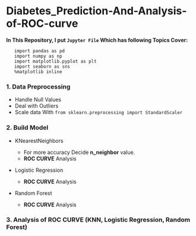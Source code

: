 # Diabetes_Prediction-And-Analysis-of-ROC-curve

**In This Repository, I put ```Jupyter File``` Which has following Topics Cover:**
```
   import pandas as pd
   import numpy as np
   import matplotlib.pyplot as plt
   import seaborn as sns
   %matplotlib inline
```
### 1. Data Preprocessing
- Handle Null Values
- Deal with Outliers
- Scale data With ```from sklearn.preprocessing import StandardScaler```

### 2. Build Model
- KNearestNeighbors 
  - For more accuracy Decide **n_neighbor** value.
  - **ROC CURVE** Analysis
 
- Logistic Regression
  - **ROC CURVE** Analysis
  
- Random Forest
  - **ROC CURVE** Analysis
 
### 3. Analysis of ROC CURVE (**KNN, Logistic Regression, Random Forest**)  
